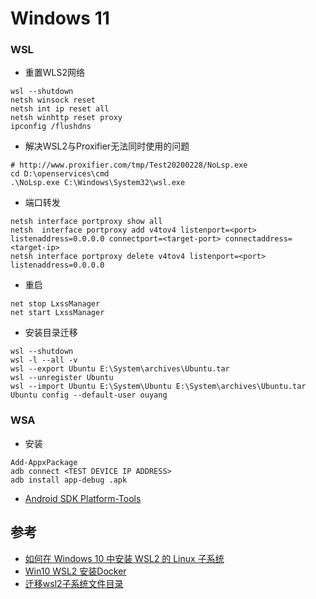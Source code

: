 # Windows 11

### WSL
- 重置WLS2网络
```
wsl --shutdown
netsh winsock reset
netsh int ip reset all
netsh winhttp reset proxy
ipconfig /flushdns
```
- 解决WSL2与Proxifier无法同时使用的问题
```
# http://www.proxifier.com/tmp/Test20200228/NoLsp.exe
cd D:\openservices\cmd
.\NoLsp.exe C:\Windows\System32\wsl.exe
```
- 端口转发
```
netsh interface portproxy show all
netsh  interface portproxy add v4tov4 listenport=<port> listenaddress=0.0.0.0 connectport=<target-port> connectaddress=<target-ip>
netsh interface portproxy delete v4tov4 listenport=<port> listenaddress=0.0.0.0
```
- 重启
```
net stop LxssManager
net start LxssManager
```
- 安装目录迁移
```
wsl --shutdown
wsl -l --all -v
wsl --export Ubuntu E:\System\archives\Ubuntu.tar
wsl --unregister Ubuntu
wsl --import Ubuntu E:\System\Ubuntu E:\System\archives\Ubuntu.tar
Ubuntu config --default-user ouyang
```

### WSA
- 安装
```
Add-AppxPackage
adb connect <TEST DEVICE IP ADDRESS>
adb install app-debug .apk
```
- [Android SDK Platform-Tools](https://developer.android.google.cn/studio/releases/platform-tools?hl=zh-cn)

## 参考
- [如何在 Windows 10 中安装 WSL2 的 Linux 子系统](https://blog.walterlv.com/post/how-to-install-wsl2.html)
- [Win10 WSL2 安装Docker](https://www.jianshu.com/p/a20c2d58eaac)
- [迁移wsl2子系统文件目录](https://juejin.cn/post/7024498662935904269)
